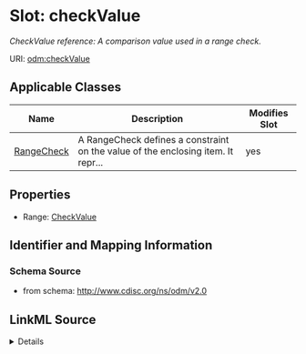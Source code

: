 # Slot: checkValue


_CheckValue reference: A comparison value used in a range check._



URI: [odm:checkValue](http://www.cdisc.org/ns/odm/v2.0/checkValue)



<!-- no inheritance hierarchy -->




## Applicable Classes

| Name | Description | Modifies Slot |
| --- | --- | --- |
[RangeCheck](RangeCheck.md) | A RangeCheck defines a constraint on the value of the enclosing item. It repr... |  yes  |







## Properties

* Range: [CheckValue](CheckValue.md)





## Identifier and Mapping Information







### Schema Source


* from schema: http://www.cdisc.org/ns/odm/v2.0




## LinkML Source

<details>
```yaml
name: checkValue
description: 'CheckValue reference: A comparison value used in a range check.'
from_schema: http://www.cdisc.org/ns/odm/v2.0
rank: 1000
alias: checkValue
domain_of:
- RangeCheck
range: CheckValue

```
</details>